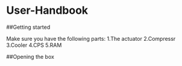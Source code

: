 # User-Handbook

##Getting started

Make sure you have the following parts:
1.The actuator
2.Compressr 
3.Cooler 
4.CPS
5.RAM

##Opening the box

